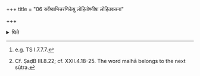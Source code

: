 +++
title = "06 सर्वेष्वाभिचरणिकेषु लोहितोष्णीषा लोहितवसना"

+++

<details><summary>थिते</summary>

6. In all the black magical performances,[^1] the priests wearing red turbans, red garments, with their upper garments hanging down from the neck, carry out their duties[^2].  

[^1]: e.g. TS I.7.7.7.  

[^2]: Cf. ṢaḍB III.8.22; cf. XXII.4.18-25. The word malhā belongs to the next sūtra. 
</details>
